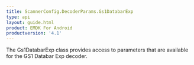 ```yaml
---
title: ScannerConfig.DecoderParams.Gs1DatabarExp
type: api
layout: guide.html
product: EMDK For Android
productversion: '4.1'
---
```



The Gs1DatabarExp class provides access to parameters that are
 available for the GS1 Databar Exp decoder.










